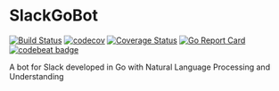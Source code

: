 # SlackGoBot

[![Build Status](https://travis-ci.org/SebastienBoisard/SlackGoBot.svg?branch=master)](https://travis-ci.org/SebastienBoisard/SlackGoBot)
[![codecov](https://codecov.io/gh/SebastienBoisard/SlackGoBot/branch/master/graph/badge.svg)](https://codecov.io/gh/SebastienBoisard/SlackGoBot)
[![Coverage Status](https://coveralls.io/repos/github/SebastienBoisard/SlackGoBot/badge.svg?branch=master)](https://coveralls.io/github/SebastienBoisard/SlackGoBot?branch=master)
[![Go Report Card](https://goreportcard.com/badge/github.com/SebastienBoisard/SlackGoBot)](https://goreportcard.com/report/github.com/SebastienBoisard/SlackGoBot)
[![codebeat badge](https://codebeat.co/badges/9cfc931a-f1a1-449d-aa6f-72470c934711)](https://codebeat.co/projects/github-com-sebastienboisard-slackgobot)

A bot for Slack developed in Go with Natural Language Processing and Understanding
